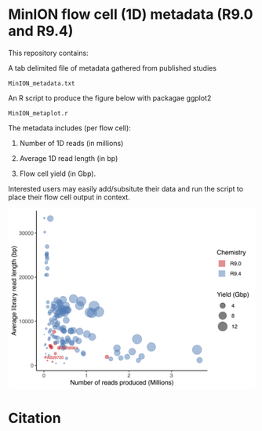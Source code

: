 # MinION flow cell (1D) metadata (R9.0 and R9.4) 

This repository contains:

A tab delimited file of metadata gathered from published studies
```
MinION_metadata.txt
```

An R script to produce the figure below with packagae ggplot2
```
MinION_metaplot.r
```

The metadata includes (per flow cell):

  1. Number of 1D reads (in millions)

  2. Average 1D read length (in bp)

  3. Flow cell yield (in Gbp).

Interested users may easily add/subsitute their data and run the script to place their flow cell output in context.

![Screenshot](MinION_metaplot.png)

# Citation
